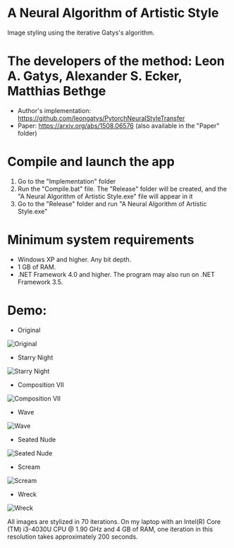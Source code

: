 # A Neural Algorithm of Artistic Style
Image styling using the iterative Gatys's algorithm.

# The developers of the method: Leon A. Gatys, Alexander S. Ecker, Matthias Bethge
* Author's implementation: https://github.com/leongatys/PytorchNeuralStyleTransfer
* Paper: https://arxiv.org/abs/1508.06576 (also available in the "Paper" folder)

# Compile and launch the app
1. Go to the "Implementation" folder
2. Run the "Compile.bat" file. The "Release" folder will be created, and the "A Neural Algorithm of Artistic Style.exe" file will appear in it
3. Go to the "Release" folder and run "A Neural Algorithm of Artistic Style.exe"

# Minimum system requirements
* Windows XP and higher. Any bit depth.
* 1 GB of RAM.
* .NET Framework 4.0 and higher. The program may also run on .NET Framework 3.5.

# Demo:

* Original

![Original](https://github.com/ColorfulSoft/StyleTransfer-Colorization-SuperResolution/blob/master/Style%20Transfer/2015.%20A%20Neural%20Algorithm%20of%20Artistic%20Style/Examples/Buisness.jpg)

* Starry Night

![Starry Night](https://github.com/ColorfulSoft/StyleTransfer-Colorization-SuperResolution/blob/master/Style%20Transfer/2015.%20A%20Neural%20Algorithm%20of%20Artistic%20Style/Examples/70_Buisness_Starry.jpg)

* Composition VII

![Composition VII](https://github.com/ColorfulSoft/StyleTransfer-Colorization-SuperResolution/blob/master/Style%20Transfer/2015.%20A%20Neural%20Algorithm%20of%20Artistic%20Style/Examples/70_Buisness_Composition.jpg)

* Wave

![Wave](https://github.com/ColorfulSoft/StyleTransfer-Colorization-SuperResolution/blob/master/Style%20Transfer/2015.%20A%20Neural%20Algorithm%20of%20Artistic%20Style/Examples/70_Buisness_Wave.jpg)

* Seated Nude

![Seated Nude](https://github.com/ColorfulSoft/StyleTransfer-Colorization-SuperResolution/blob/master/Style%20Transfer/2015.%20A%20Neural%20Algorithm%20of%20Artistic%20Style/Examples/70_Buisness_Seated_Nude.jpg)

* Scream

![Scream](https://github.com/ColorfulSoft/StyleTransfer-Colorization-SuperResolution/blob/master/Style%20Transfer/2015.%20A%20Neural%20Algorithm%20of%20Artistic%20Style/Examples/70_Buisness_Scream.jpg)

* Wreck

![Wreck](https://github.com/ColorfulSoft/StyleTransfer-Colorization-SuperResolution/blob/master/Style%20Transfer/2015.%20A%20Neural%20Algorithm%20of%20Artistic%20Style/Examples/70_Buisness_Wreck.jpg)

All images are stylized in 70 iterations. On my laptop with an Intel(R) Core (TM) i3-4030U CPU @ 1.90 GHz and 4 GB of RAM, one iteration in this resolution takes approximately 200 seconds.
